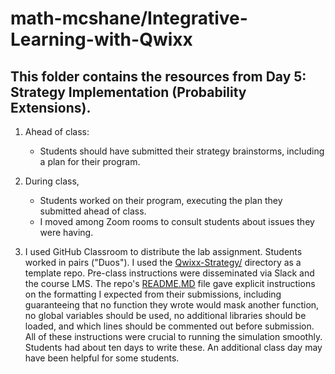 # math-mcshane/Integrative-Learning-with-Qwixx

## This folder contains the resources from **Day 5: Strategy Implementation (Probability Extensions)**. 

1. Ahead of class:
	* Students should have submitted their strategy brainstorms, including a plan for their program. 

2. During class, 
	* Students worked on their program, executing the plan they submitted ahead of class.
	* I moved among Zoom rooms to consult students about issues they were having.

3. I used GitHub Classroom to distribute the lab assignment. Students worked in pairs ("Duos"). I used the [Qwixx-Strategy/](./Qwixx-Strategy/) directory as a template repo. Pre-class instructions were disseminated via Slack and the course LMS. The repo's [README.MD](./Qwixx-Strategy/README.MD) file gave explicit instructions on the formatting I expected from their submissions, including guaranteeing that no function they wrote would mask another function, no global variables should be used, no additional libraries should be loaded, and which lines should be commented out before submission. All of these instructions were crucial to running the simulation smoothly. Students had about ten days to write these. An additional class day may have been helpful for some students. 
